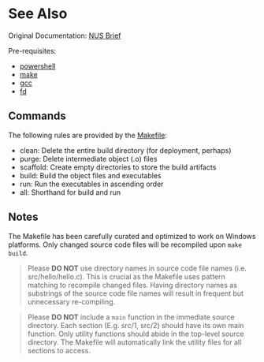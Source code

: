 # See Also

Original Documentation: [NUS Brief](https://nus-cs1010.github.io/2223-s1/)

Pre-requisites:

-   [powershell](https://github.com/PowerShell/PowerShell)
-   [make](https://www.gnu.org/software/make/)
-   [gcc](https://gcc.gnu.org/)
-   [fd](https://github.com/sharkdp/fd)

## Commands

The following rules are provided by the [Makefile](Makefile):

-   clean: Delete the entire build directory (for deployment, perhaps)
-   purge: Delete intermediate object (.o) files
-   scaffold: Create empty directories to store the build artifacts
-   build: Build the object files and executables
-   run: Run the executables in ascending order
-   all: Shorthand for build and run

## Notes

The Makefile has been carefully curated and optimized to work on Windows platforms.
Only changed source code files will be recompiled upon `make build`.

> Please **DO NOT** use directory names in source code file names (i.e. src/hello/hello.c).
> This is crucial as the Makefile uses pattern matching to recompile changed files.
> Having directory names as substrings of the source code file names will result in
> frequent but unnecessary re-compiling.

> Please **DO NOT** include a `main` function in the immediate source directory.
> Each section (E.g. src/1, src/2) should have its own main function.
> Only utility functions should abide in the top-level source directory.
> The Makefile will automatically link the utility files for all sections to access.
